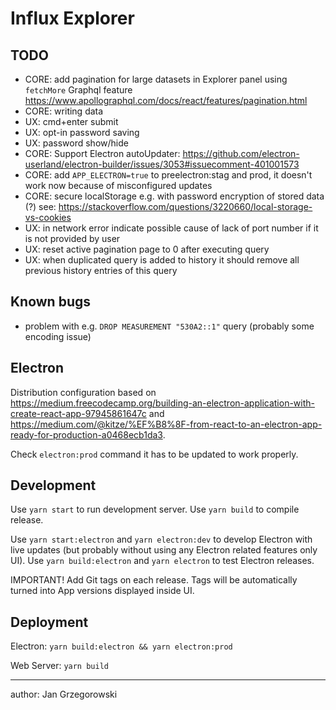 # Influx Explorer

## TODO

- CORE: add pagination for large datasets in Explorer panel using `fetchMore` Graphql feature https://www.apollographql.com/docs/react/features/pagination.html
- CORE: writing data
- UX: cmd+enter submit
- UX: opt-in password saving
- UX: password show/hide
- CORE: Support Electron autoUpdater: https://github.com/electron-userland/electron-builder/issues/3053#issuecomment-401001573
- CORE: add `APP_ELECTRON=true` to preelectron:stag and prod, it doesn't work now because of misconfigured updates
- CORE: secure localStorage e.g. with password encryption of stored data (?) see: https://stackoverflow.com/questions/3220660/local-storage-vs-cookies
- UX: in network error indicate possible cause of lack of port number if it is not provided by user
- UX: reset active pagination page to 0 after executing query
- UX: when duplicated query is added to history it should remove all previous history entries of this query

## Known bugs

- problem with e.g. `DROP MEASUREMENT "530A2::1"` query (probably some encoding issue)

## Electron

Distribution configuration based on https://medium.freecodecamp.org/building-an-electron-application-with-create-react-app-97945861647c and https://medium.com/@kitze/%EF%B8%8F-from-react-to-an-electron-app-ready-for-production-a0468ecb1da3.

Check `electron:prod` command it has to be updated to work properly.

## Development

Use `yarn start` to run development server.
Use `yarn build` to compile release.

Use `yarn start:electron` and `yarn electron:dev` to develop Electron with live updates (but probably without using any Electron related features only UI).
Use `yarn build:electron` and `yarn electron` to test Electron releases.

IMPORTANT! Add Git tags on each release. Tags will be automatically turned into App versions displayed inside UI.

## Deployment

Electron: `yarn build:electron && yarn electron:prod`

Web Server: `yarn build`

---
author: Jan Grzegorowski
